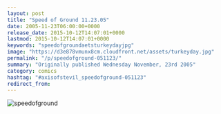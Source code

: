 ```yaml
---
layout: post
title: "Speed of Ground 11.23.05"
date: 2005-11-23T06:00:00+0000
release_date: 2015-10-12T14:07:01+0000
lastmod: 2015-10-12T14:07:01+0000
keywords: "speedofgroundaetsturkeydayjpg"
image: "https://d3e878vmunx8cm.cloudfront.net/assets/turkeyday.jpg"
permalink: "/p/speedofground-051123/"
summary: "Originally published Wednesday November, 23rd 2005"
category: comics
hashtag: "#axisofstevil_speedofground-051123"
redirect_from:
---
```


![speedofground](https://d3e878vmunx8cm.cloudfront.net/assets/turkeyday.jpg)
